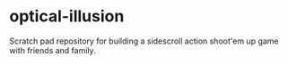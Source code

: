 # optical-illusion
Scratch pad repository for building a sidescroll action shoot'em up game with friends and family.
